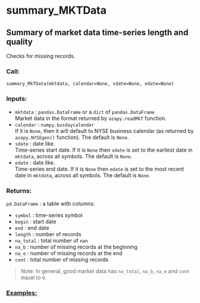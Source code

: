 # summary_MKTData

## Summary of market data time-series length and quality
Checks for missing records.

### Call:
```
summary_MkTData(mktdata, calendar=None, sdate=None, edate=None)
```

### Inputs:
* `mktdata` : `pandas.DataFrame` or a `dict` of `pandas.DataFrame` <br>
Market data in the format returned by `azapy.readMkT` function.
* `calendar` : `numpy.busdaycalendar` <br>
If it is  `None`, then it will
default to NYSE business calendar (as returned by `azapy.NYSEgen()` function).
The default is `None`.
* `sdate` : date like. <br>
Time-series start date. If it is `None` then `sdate` is set to the
earliest date in `mktdata`, across all symbols.
The default is `None`.
* `edate` : date like. <br>
Time-series end date. If it is `None` then `edate` is set to the most
recent date in `mktdata`, across all symbols.
The default is `None`.

### Returns:
`pd.DataFrame` : a table with columns:
  - `symbol` : time-series symbol
  - `begin` : start date
  - `end` : end date
  - `length` : number of records
  - `na_total` : total number of `nan`
  - `na_b` : number of missing records at the beginning
  - `na_e` : number of missing records at the end
  - `cont` : total number of missing records

>Note: In general, good market data has `na_total`, `na_b`, `na_e` and `cont`
equal to `0`.

### [Examples:](https://github.com/Mircea-MMXXI/azapy/blob/main/scripts/util/summary_MkTData_example.py)
